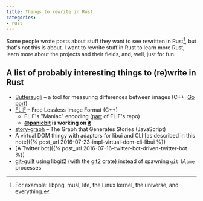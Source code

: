 ```yaml
---
title: Things to rewrite in Rust
categories:
- rust
---
```


Some people wrote posts about stuff they want to see rewritten in Rust[^1], but that's not this is about. I want to rewrite stuff in Rust to learn more Rust, learn more about the projects and their fields, and, well, just for fun.

[^1]: For example: libpng, musl, life, the Linux kernel, the universe, and everything.

## A list of probably interesting things to (re)write in Rust

- [Butteraugli](https://github.com/google/butteraugli) – a tool for measuring differences between images (C++, [Go port](https://github.com/jasonmoo/go-butteraugli))
- [FLIF](https://github.com/FLIF-hub/FLIF) – Free Lossless Image Format (C++)
  - FLIF's "Maniac" encoding ([part](https://github.com/FLIF-hub/FLIF/tree/0f0041079dba5195ea88235ba6ff1656b16dfc47/src/maniac) of FLIF's repo)
  - **[@panicbit](https://github.com/panicbit) is working on [it](https://github.com/panicbit/flif-rs)**
- [story-graph](https://github.com/incrediblesound/story-graph) – The Graph that Generates Stories (JavaScript)
- A virtual DOM thingy with adaptors for libui and CLI [as described in this note]({% post_url 2016-07-23-impl-virtual-dom-cli-libui %})
- [A Twitter bot]({% post_url 2016-07-16-twitter-bot-driven-twitter-bot %})
- [git-guilt](https://bitbucket.org/tpettersen/git-guilt) using libgit2 (with the [git2](https://crates.io/crates/git2) crate) instead of spawning `git blame` processes
